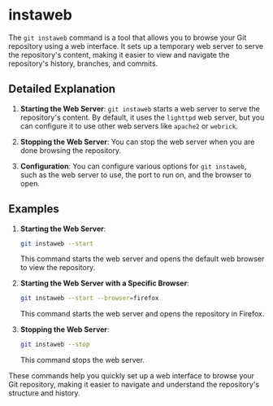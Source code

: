 # instaweb

The `git instaweb` command is a tool that allows you to browse your Git repository using a web interface. It sets up a temporary web server to serve the repository's content, making it easier to view and navigate the repository's history, branches, and commits.

## Detailed Explanation

1. **Starting the Web Server**: `git instaweb` starts a web server to serve the repository's content. By default, it uses the `lighttpd` web server, but you can configure it to use other web servers like `apache2` or `webrick`.

2. **Stopping the Web Server**: You can stop the web server when you are done browsing the repository.

3. **Configuration**: You can configure various options for `git instaweb`, such as the web server to use, the port to run on, and the browser to open.

## Examples

1. **Starting the Web Server**:
   ```sh
   git instaweb --start
   ```
   This command starts the web server and opens the default web browser to view the repository.

2. **Starting the Web Server with a Specific Browser**:
   ```sh
   git instaweb --start --browser=firefox
   ```
   This command starts the web server and opens the repository in Firefox.

3. **Stopping the Web Server**:
   ```sh
   git instaweb --stop
   ```
   This command stops the web server.

These commands help you quickly set up a web interface to browse your Git repository, making it easier to navigate and understand the repository's structure and history.